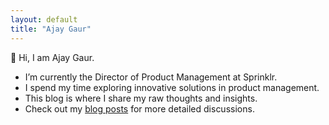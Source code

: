 ```yaml
---
layout: default
title: "Ajay Gaur"
---
```


👋 Hi, I am Ajay Gaur.

- I’m currently the Director of Product Management at Sprinklr.
- I spend my time exploring innovative solutions in product management.
- This blog is where I share my raw thoughts and insights.
- Check out my [blog posts](/blog.html) for more detailed discussions.
